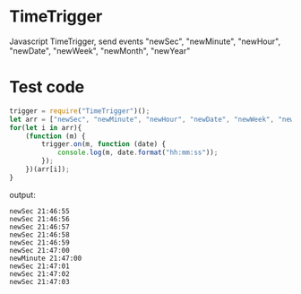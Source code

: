 # TimeTrigger
Javascript TimeTrigger, send events "newSec", "newMinute", "newHour", "newDate", "newWeek", "newMonth", "newYear"

# Test code
```javascript
trigger = require("TimeTrigger")();
let arr = ["newSec", "newMinute", "newHour", "newDate", "newWeek", "newMonth", "newYear"];
for(let i in arr){
    (function (m) {
        trigger.on(m, function (date) {
            console.log(m, date.format("hh:mm:ss"));
        });
    })(arr[i]);
}
```
output:
```
newSec 21:46:55
newSec 21:46:56
newSec 21:46:57
newSec 21:46:58
newSec 21:46:59
newSec 21:47:00
newMinute 21:47:00
newSec 21:47:01
newSec 21:47:02
newSec 21:47:03
```
